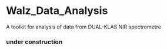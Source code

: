 # Walz_Data_Analysis
A toolkit for analysis of data from DUAL-KLAS NIR spectrometre

### under construction
